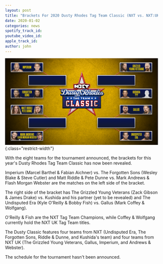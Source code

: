```yaml
---
layout: post
title: "Brackets For 2020 Dusty Rhodes Tag Team Classic (NXT vs. NXT:UK)"
date: 2020-01-02
categories: news 
spotify_track_id:
youtube_video_id:
apple_track_id:
author: john
---
```

![dusty tag classic brackets](/assets/posts/2020-01-02/2020dustybracket.png){:class="restrict-width"}

With the eight teams for the tournament announced, the brackets for this year's Dusty Rhodes Tag Team Classic has now been revealed.

Imperium (Marcel Barthel & Fabian Aichner) vs. The Forgotten Sons (Wesley Blake & Steve Cutler) and Matt Riddle & Pete Dunne vs. Mark Andrews & Flash Morgan Webster are the matches on the left side of the bracket.

The right side of the bracket has The Grizzled Young Veterans (Zack Gibson & James Drake) vs. Kushida and his partner (yet to be revealed) and The Undisputed Era (Kyle O'Reilly & Bobby Fish) vs. Gallus (Mark Coffey & Wolfgang).

O'Reilly & Fish are the NXT Tag Team Champions, while Coffey & Wolfgang currently hold the NXT UK Tag Team titles.

The Dusty Classic features four teams from NXT (Undisputed Era, The Forgotten Sons, Riddle & Dunne, and Kushida's team) and four teams from NXT UK (The Grizzled Young Veterans, Gallus, Imperium, and Andrews & Webster). 

The schedule for the tournament hasn't been announced.
